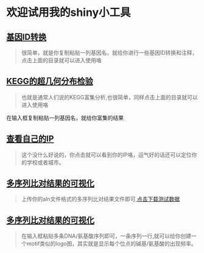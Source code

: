 # 欢迎试用我的shiny小工具 

## [基因ID转换](http://www.biotrainee.com:3838/jmzeng/gene_list_annotation )
> 很简单，就是你复制粘贴一列基因名，就给你进行一些基因ID转换和注释，点击上面的目录就可以进入使用咯

## [KEGG的超几何分布检验](http://www.biotrainee.com:3838/jmzeng/kegg_enrichment )
> 也就是通常人们说的KEGG富集分析,也很简单，同样点击上面的目录就可以进入使用咯

在输入框复制粘贴一列基因名，就给你富集的结果 

## [查看自己的IP](http://www.biotrainee.com:3838/jmzeng/knowYourIP2/ )
> 这个没什么好说的，你点击就可以看到你的IP咯，运气好的话还可以定位你的学校或者城市。

## [多序列比对结果的可视化](http://www.biotrainee.com:3838/jmzeng/msaR/)
> 上传你的aln文件格式的多序列比对结果文件即可,[点击下载测试数据](http://www.biotrainee.com:3838/jmzeng/msaR/AHBA.aln)

## [多序列比对结果的可视化](http://www.biotrainee.com:3838/jmzeng/seqlogo/)
> 在输入框粘贴多条DNA/氨基酸序列即可，一条序列一行,就可以给你创建一个motif类似的logo图，其实就是显示每个位点的碱基/氨基酸的出现频率。












